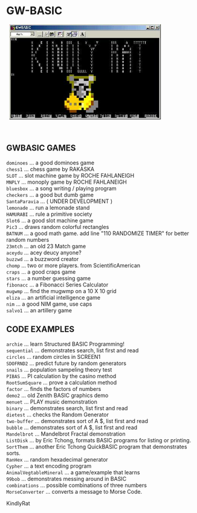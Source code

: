  

GW-BASIC
========

 
![](KRATBAS.jpg)

 

GWBASIC GAMES
---

`dominoes`    ...    a good dominoes game  
`chess1`    ...    chess game by RAKASKA  
`SLOT`    ...    slot machine game by ROCHE FAHLANEIGH  
`MNPLY`    ...    monoply game by ROCHE FAHLANEIGH  
`bluesbox`    ...    a song writing / playing program  
`checkers`    ...    a good but dumb game  
`SantaParavia`    ...    ( UNDER DEVELOPMENT )  
`lemonade`    ...    run a lemonade stand  
`HAMURABI`    ...    rule a primitive society  
`Slot6`    ...    a good slot machine game  
`Pic3`    ...    draws random colorful rectangles  
`BATNUM`    ...    a good math game. add line "110 RANDOMIZE
TIMER" for better random numbers  
`23mtch`    ...     an old 23 Match game  
`aceydu`    ...     acey deucy anyone?  
`buzzwd`    ...     a buzzword creator  
`chomp`    ...     two or more players. from ScientificAmerican  
`craps`    ...     a good craps game  
`stars`    ...     a number guessing game  
`fibonacc`    ...     a Fibonacci Series Calculator  
`mugwmp`    ...     find the mugwmp on a 10 X 10 grid  
`eliza`    ...     an artificial intelligence game  
`nim`    ...     a good NIM game, use caps  
`salvo1`    ...    an artillery game

CODE EXAMPLES
---

`archie`    ...    learn Structured BASIC Programming!  
`sequential`    ...    demonstrates search, list first and
read  
`circles`    ...     random circles in SCREEN1  
`SDOFRND2`    ...     predict future by random generators  
`snails`    ...    population sampeling theory test  
`PIBAS`    ...    PI calculation by the casino method  
`RootSumSquare`    ...     prove a calculation method  
`factor`    ...     finds the factors of numbers  
`demo2`    ...     old Zenith BASIC graphics demo  
`menuet`    ...     PLAY music demonstration  
`binary`    ...    demonstrates search, list first and read  
`dietest`    ...    checks the Random Generator  
`two-buffer`    ...    demonstrates sort of A  $, list first
and read  
`bubble`    ...    demonstrates sort of A  $, list first and
read  
`Mandelbrot`    ...    Mandelbrot Fractal demonstration  
`ListDisk`    ...     by Eric Tchong, formats BASIC programs
for listing or printing.  
`SortThem`    ...     another Eric Tchong QuickBASIC program that
demonstrates sorts.  
`RanHex`    ...    random hexadecimal generator  
`Cypher`    ...    a text encoding program  
`AnimalVegtableMineral`    ...    a game/example that learns  
`99bob`    ...    demonstrates messing around in BASIC  
`combinations`    ...    possible combinations of three
numbers  
`MorseConverter`    ...    converts
a message to Morse Code.

KindlyRat

 
